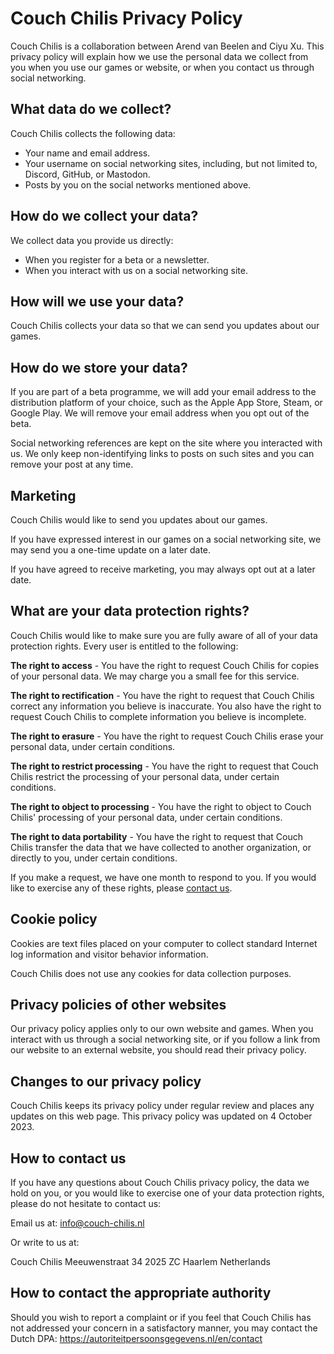 # Couch Chilis Privacy Policy

Couch Chilis is a collaboration between Arend van Beelen and Ciyu Xu.
This privacy policy will explain how we use the personal data we collect
from you when you use our games or website, or when you contact us through
social networking.

## What data do we collect?

Couch Chilis collects the following data:

* Your name and email address.
* Your username on social networking sites, including, but not limited to,
  Discord, GitHub, or Mastodon.
* Posts by you on the social networks mentioned above.

## How do we collect your data?

We collect data you provide us directly:

* When you register for a beta or a newsletter.
* When you interact with us on a social networking site.

## How will we use your data?

Couch Chilis collects your data so that we can send you updates about our
games.

## How do we store your data?

If you are part of a beta programme, we will add your email address to the
distribution platform of your choice, such as the Apple App Store, Steam,
or Google Play. We will remove your email address when you opt out of the
beta.

Social networking references are kept on the site where you interacted with
us. We only keep non-identifying links to posts on such sites and you can
remove your post at any time.

## Marketing

Couch Chilis would like to send you updates about our games.

If you have expressed interest in our games on a social networking site,
we may send you a one-time update on a later date.

If you have agreed to receive marketing, you may always opt out at a later
date.

## What are your data protection rights?

Couch Chilis would like to make sure you are fully aware of all of your
data protection rights. Every user is entitled to the following:

**The right to access** - You have the right to request Couch Chilis for
copies of your personal data. We may charge you a small fee for this
service.

**The right to rectification** - You have the right to request that
Couch Chilis correct any information you believe is inaccurate. You also
have the right to request Couch Chilis to complete information you believe
is incomplete.

**The right to erasure** - You have the right to request Couch Chilis erase
your personal data, under certain conditions.

**The right to restrict processing** - You have the right to request that
Couch Chilis restrict the processing of your personal data, under certain
conditions.

**The right to object to processing** - You have the right to object to
Couch Chilis' processing of your personal data, under certain conditions.

**The right to data portability** - You have the right to request that
Couch Chilis transfer the data that we have collected to another
organization, or directly to you, under certain conditions.

If you make a request, we have one month to respond to you. If you would
like to exercise any of these rights, please
[contact us](#how-to-contact-us).

## Cookie policy

Cookies are text files placed on your computer to collect standard Internet
log information and visitor behavior information.

Couch Chilis does not use any cookies for data collection purposes.

## Privacy policies of other websites

Our privacy policy applies only to our own website and games. When you
interact with us through a social networking site, or if you follow a link
from our website to an external website, you should read their privacy
policy.

## Changes to our privacy policy

Couch Chilis keeps its privacy policy under regular review and places any
updates on this web page. This privacy policy was updated on
4 October 2023. 

## How to contact us

If you have any questions about Couch Chilis privacy policy, the data we
hold on you, or you would like to exercise one of your data protection
rights, please do not hesitate to contact us:

Email us at: info@couch-chilis.nl

Or write to us at:

Couch Chilis
Meeuwenstraat 34
2025 ZC Haarlem
Netherlands

## How to contact the appropriate authority

Should you wish to report a complaint or if you feel that Couch Chilis has
not addressed your concern in a satisfactory manner, you may contact the
Dutch DPA: https://autoriteitpersoonsgegevens.nl/en/contact
